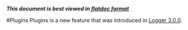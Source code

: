 ***This document is best viewed in [flatdoc format](http://oraopensource.github.io/flatdoc?repo=logger&path=docs%2FPlugins.md)***

#Plugins
Plugins is a new feature that was introduced in [Logger 3.0.0](/releases/tag/2.1.2).